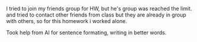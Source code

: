I tried to join my friends group for HW, but he's group was reached the limit. and tried to contact other friends from class but they are already in group with others, so for this homework i worked alone.

Took help from AI for sentence formating, writing in better words.
